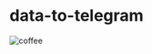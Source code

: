 # data-to-telegram
![coffee](https://user-images.githubusercontent.com/98479208/184494987-7faf6bdf-522a-4e63-8993-701f3e01dbbb.png)

